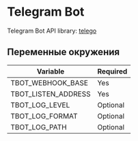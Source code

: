 # Telegram Bot 

Telegram Bot API library: [telego](https://github.com/mymmrac/telego)

## Переменные окружения  

Variable | Required
--- | ---
TBOT_WEBHOOK_BASE | Yes
TBOT_LISTEN_ADDRESS | Yes
TBOT_LOG_LEVEL | Optional
TBOT_LOG_FORMAT | Optional
TBOT_LOG_PATH | Optional  